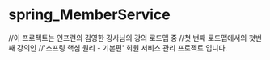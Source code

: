 # spring_MemberService

//이 프로젝트는 인프런의 김영한 강사님의 강의 로드맵 중 
//첫 번째 로드맵에서의 첫번째 강의인
//'스프링 핵심 원리 - 기본편' 회원 서비스 관리 프로젝트 입니다. 
